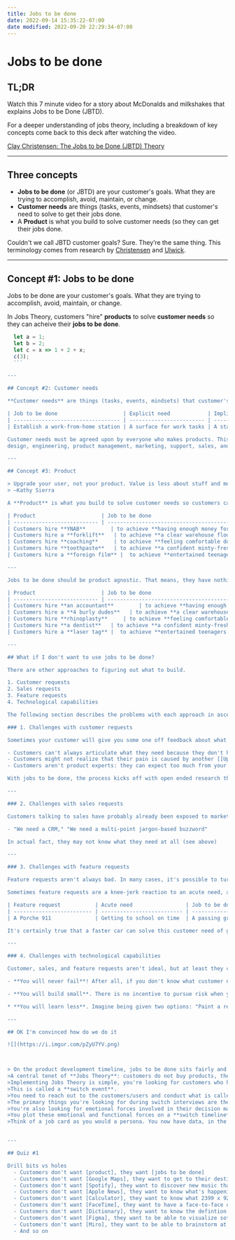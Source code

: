 ```yaml
---
title: Jobs to be done
date: 2022-09-14 15:35:22-07:00
date modified: 2022-09-20 22:29:34-07:00
---
```


# Jobs to be done

## TL;DR
Watch this 7 minute video for a story about McDonalds and milkshakes that explains Jobs to be Done (JBTD). <!-- .element: class="fragment" data-fragment-index="1" -->

For a deeper understanding of jobs theory, including a breakdown of key concepts come back to this deck after watching the video. <!-- .element: class="fragment" data-fragment-index="2" -->

[Clay Christensen: The Jobs to be Done (JBTD) Theory](https://www.youtube.com/watch?v=Stc0beAxavY) <!-- .element: class="fragment" data-fragment-index="3" -->


---

## Three concepts
 <!-- .slide: data-background="#ff0000" -->

- **Jobs to be done** (or JBTD) are your customer's goals. What they are trying to accomplish, avoid, maintain, or change.
- **Customer needs** are things (tasks, events, mindsets) that customer's need to solve to get their jobs done.
- A **Product** is what you build to solve customer needs (so they can get their jobs done.

Couldn't we call JBTD customer goals? Sure. They’re the same thing. This terminology comes from research by [Christensen](https://www.fullstory.com/blog/clayton-christensen-jobs-to-be-done-framework-product-development/) and [Ulwick](https://jobs-to-be-done.com/jobs-to-be-done-a-framework-for-customer-needs-c883cbf61c90).

---

## Concept #1: Jobs to be done

Jobs to be done are your customer's goals. What they are trying to accomplish, avoid, maintain, or change.

In Jobs Theory, customers "hire" **products** to solve **customer needs** so they can acheive their **jobs to be done**.

  ```js [1|2,3|4]
    let a = 1;
    let b = 2;
    let c = x => 1 + 2 + x;
    c(3);
    ```

---

## Concept #2: Customer needs

**Customer needs** are things (tasks, events, mindsets) that customer's need to solve to get their jobs done. Some customer needs are explicit, some are implied.

| Job to be done                     | Explicit need            | Implied need |
| ---------------------------------- | ------------------------ | ------------ |
| Establish a work-from-home station | A surface for work tasks | A stable object free of splinters and safety hazards             |

Customer needs must be agreed upon by everyone who makes products. This list includes:
design, engineering, product management, marketing, support, sales, and everybody else on the payroll.

---

## Concept #3: Product

> Upgrade your user, not your product. Value is less about stuff and more about what the stuff enables. Don't build better cameras, build better photographers.
> –Kathy Sierra

A **Product** is what you build to solve customer needs so customers can get their jobs done. Your product could be software, equipment, a service, a consumer packaged good, or even art. Customers will "hire" your **product** to solve specific **customer needs** related to some **job to be done**.

| Product                     | Job to be done                                       |
| --------------------------- | ---------------------------------------------------- |
| Customers hire **YNAB**        | to achieve **having enough money for a motorbike**       |
| Customers hire a **forklift**   | to achieve **a clear warehouse floor**                   |
| Customers hire **coaching**     | to achieve **feeling comfortable doing public speaking** |
| Customers hire **toothpaste**   | to achieve **a confident minty-fresh smile**                |
| Customers hire a **foreign film** |  to achieve **entertained teenagers on first dates**                                                     |

---

Jobs to be done should be product agnostic. That means, they have nothing to do with your product. In theory, customers could hire any number of products to acheive their jobs to be done.

| Product                     | Job to be done                                       |
| --------------------------- | ---------------------------------------------------- |
| Customers hire **an accountant**        | to achieve **having enough money for a motorbike**       |
| Customers hire a **4 burly dudes**   | to achieve **a clear warehouse floor**                   |
| Customers hire **rhinoplasty**     | to achieve **feeling comfortable doing public speaking** |
| Customers hire **a dentist**   | to achieve **a confident minty-fresh smile**                |
| Customers hire a **laser tag** |  to achieve **entertained teenagers on first dates**

---

## What if I don't want to use jobs to be done?

There are other approaches to figuring out what to build.

1. Customer requests
2. Sales requests
3. Feature requests
4. Technological capabilities

The following section describes the problems with each approach in ascending level of worse-ness.

### 1. Challenges with customer requests

Sometimes your customer will give you some one off feedback about what they need. And customers understand their needs better than anyone else, so this is a valuable opportunity, but there are some potential hazards with this info:

- Customers can't always articulate what they need because they don't have practice talking about it.
- Customers might not realize that their pain is caused by another [[Upstream thinking|upstream]] problem
- Customers aren't product experts: they can expect too much from your product or they might assume limits that aren't there

With jobs to be done, the process kicks off with open ended research that lets users talk at length about their needs and what is getting in their way. This is the most important part of the jobs to be done process.

---

### 2. Challenges with sales requests

Customers talking to sales have probably already been exposed to marketing offers that have shaped their vocabulary and perceptions about the problem

- "We need a CRM," "We need a multi-point jargon-based buzzword"

In actual fact, they may not know what they need at all (see above)

---

### 3. Challenges with feature requests

Feature requests aren't always bad. In many cases, it's possible to turn a feature request into a well-scoped, easy-to-build feature that vanquishes a clearly defined customer need. It's awesome when this happens.

Sometimes feature requests are a knee-jerk reaction to an acute need, and the final implementation misses the mark. 

| Feature request           | Acute need                 | Job to be done            |
| ------------------------- | -------------------------- | ------------------------- |
| A Porche 911              | Getting to school on time  | A passing grade in French |

It's certainly true that a faster car can solve this customer need of getting to school on time, and getting to school on time is useful for a passing grade, but the feature request misses the mark on the overall job to be done.

---

### 4. Challenges with technological capabilities

Customer, sales, and feature requests aren't ideal, but at least they come from the customer. Starting from technology ("What can be build?") is a bad move and leads to these outcomes.

- **You will never fail**! After all, if you don't know what customer needs to solve, you won't notice when you don't solve them them. No metrics, no failure. And of course, no success. You're building mostly for yourself.

- **You will build small**. There is no incentive to pursue risk when you're just building for yourself. Refining your product until the user can acheive their jobs to be done will increase the scope and timelines of your product. This is not a bad thing if you solve the problem.

* **You will learn less**. Imagine being given two options: "Paint a realistic flower" or "Paint something using all the paints in the box." The first provides a job to be done, and is of course, much harder. It requires technique. You might have to start over. But that's the only way to learn. It's messy. It's confusing. It's OK. The second is building based on technical capabilities.You simply do *stuff* and then say "tada." The result is a big brown blob that no one wants.

---

## OK I'm convinced how do we do it

![](https://i.imgur.com/pZyU7YV.png)



> On the product development timeline, jobs to be done sits fairly and squarely at the beginning of the research phase.
>A central tenet of **Jobs Theory**: customers do not buy products, they buy progress.
>Implementing Jobs Theory is simple, you're looking for customers who have recently hired your service or product. No more than 90 days is the standard.
>This is called a **switch event**.
>You need to reach out to the customers/users and conduct what is called a **switch interview**. These last about an hour and are not a typical, survey-style interview that are easy to plan for. They're reactive, investigatory style interviews that are detail hungry. You can listen to [the mattress interview](http://jobstobedone.org/radio/the-mattress-interview-part-one/) for a better grasp of what these kinds of interviews are like.
>The primary things you're looking for during switch interviews are the forces pushing and pulling at the customer from first thought through to actioning a switch event, such as hiring another product or service to get a job done in an improved way or more cost effectively or whatever else.
>You're also looking for emotional forces involved in their decision making.
>You plot these emotional and functional forces on a **switch timeline** and eventually, after conducting a number of switch Interviews, **job stories** begin to emerge. When you're confident that you have identified a job, and its associated forces, you're in a position to collate this data into what is called a **job card**.
>Think of a job card as you would a persona. You now have data, in the form of jobs cards, that can inform your design decisions or help you to ideate and innovate.


---

## Quiz #1

Drill bits vs holes
	- Customers don't want [product], they want [jobs to be done]
	- Customers don't want [Google Maps], they want to get to their destination on time
	- Customers don't want [Spotify], they want to discover new music that they might like
	- Customers don't want [Apple News], they want to know what's happening in the world today
	- Customers don't want [Calculator], they want to know what 2399 x 929 is
	- Customers don't want [FaceTime], they want to have a face-to-face conversation
	- Customers don't want [Dictionary], they want to know the defintion of ka·o·lin
	- Customers don't want [Figma], they want to be able to visualize software design before it is rendered into code
	- Customers don't want [Miro], they want to be able to brainstorm at a distance
	- And so on